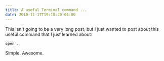 ```yaml
---
title: A useful Terminal command ...
date: 2010-11-17T19:18:20-05:00
---
```

This isn't going to be a very long post, but I just wanted to post about this useful command that I just learned about:

`open .`

Simple. Awesome.